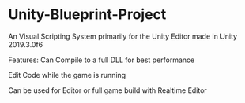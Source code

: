 # Unity-Blueprint-Project

An Visual Scripting System primarily for the Unity Editor made in Unity 2019.3.0f6

Features:
Can Compile to a full DLL for best performance

Edit Code while the game is running

Can be used for Editor or full game build with Realtime Editor
